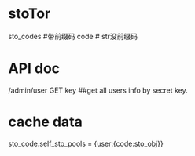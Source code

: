 # stoTor
sto_codes #带前缀码
code # str没前缀码


# API doc
/admin/user GET key  ##get all users info by secret key.



# cache data
sto_code.self_sto_pools = {user:{code:sto_obj}}
